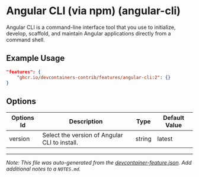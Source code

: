 
# Angular CLI (via npm) (angular-cli)

Angular CLI is a command-line interface tool that you use to initialize, develop, scaffold, and maintain Angular applications directly from a command shell.

## Example Usage

```json
"features": {
    "ghcr.io/devcontainers-contrib/features/angular-cli:2": {}
}
```

## Options

| Options Id | Description | Type | Default Value |
|-----|-----|-----|-----|
| version | Select the version of Angular CLI to install. | string | latest |



---

_Note: This file was auto-generated from the [devcontainer-feature.json](https://github.com/devcontainers-contrib/features/blob/main/src/angular-cli/devcontainer-feature.json).  Add additional notes to a `NOTES.md`._
